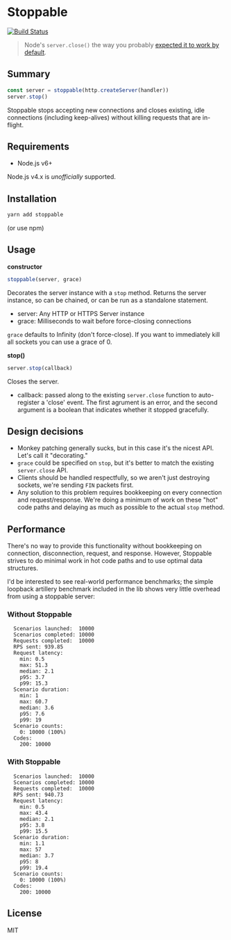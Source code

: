 # Stoppable

[![Build Status](https://travis-ci.org/hunterloftis/stoppable.svg?branch=master)](https://travis-ci.org/hunterloftis/stoppable)

> Node's `server.close()` the way you probably [expected it to work by default](https://github.com/nodejs/node/issues/2642).

## Summary

```js
const server = stoppable(http.createServer(handler))
server.stop()
```

Stoppable stops accepting new connections and closes existing, idle connections (including keep-alives)
without killing requests that are in-flight.

## Requirements

- Node.js v6+

Node.js v4.x is *unofficially* supported.

## Installation

```bash
yarn add stoppable
```

(or use npm)

## Usage

**constructor**

```js
stoppable(server, grace)
```

Decorates the server instance with a `stop` method.
Returns the server instance, so can be chained, or can be run as a standalone statement.

- server: Any HTTP or HTTPS Server instance
- grace: Milliseconds to wait before force-closing connections

`grace` defaults to Infinity (don't force-close).
If you want to immediately kill all sockets you can use a grace of 0.

**stop()**

```js
server.stop(callback)
```

Closes the server.

- callback: passed along to the existing `server.close` function to auto-register a 'close' event.
The first agrument is an error, and the second argument is a boolean that indicates whether it stopped gracefully.

## Design decisions

- Monkey patching generally sucks, but in this case it's the nicest API. Let's call it "decorating."
- `grace` could be specified on `stop`, but it's better to match the existing `server.close` API.
- Clients should be handled respectfully, so we aren't just destroying sockets, we're sending `FIN` packets first.
- Any solution to this problem requires bookkeeping on every connection and request/response.
We're doing a minimum of work on these "hot" code paths and delaying as much as possible to the actual `stop` method.

## Performance

There's no way to provide this functionality without bookkeeping on connection, disconnection, request, and response.
However, Stoppable strives to do minimal work in hot code paths and to use optimal data structures.

I'd be interested to see real-world performance benchmarks;
the simple loopback artillery benchmark included in the lib shows very little overhead from using a stoppable server:

### Without Stoppable

```plain
  Scenarios launched:  10000
  Scenarios completed: 10000
  Requests completed:  10000
  RPS sent: 939.85
  Request latency:
    min: 0.5
    max: 51.3
    median: 2.1
    p95: 3.7
    p99: 15.3
  Scenario duration:
    min: 1
    max: 60.7
    median: 3.6
    p95: 7.6
    p99: 19
  Scenario counts:
    0: 10000 (100%)
  Codes:
    200: 10000
```

### With Stoppable

```plain
  Scenarios launched:  10000
  Scenarios completed: 10000
  Requests completed:  10000
  RPS sent: 940.73
  Request latency:
    min: 0.5
    max: 43.4
    median: 2.1
    p95: 3.8
    p99: 15.5
  Scenario duration:
    min: 1.1
    max: 57
    median: 3.7
    p95: 8
    p99: 19.4
  Scenario counts:
    0: 10000 (100%)
  Codes:
    200: 10000
```

## License

MIT